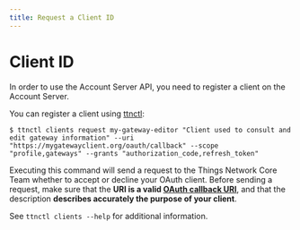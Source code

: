 ```yaml
---
title: Request a Client ID
---
```


# Client ID

In order to use the Account Server API, you need to register a client on the Account Server.

You can register a client using [ttnctl](../cli/index.md):

```
$ ttnctl clients request my-gateway-editor "Client used to consult and edit gateway information" --uri "https://mygatewayclient.org/oauth/callback" --scope "profile,gateways" --grants "authorization_code,refresh_token"
```

Executing this command will send a request to the Things Network Core Team whether to accept or decline your OAuth client. Before sending a request, make sure that the **URI is a valid [OAuth callback URI](https://docs.microsoft.com/en-us/vsts/integrate/get-started/authentication/oauth)**, and that the description **describes accurately the purpose of your client**.

See `ttnctl clients --help` for additional information.
